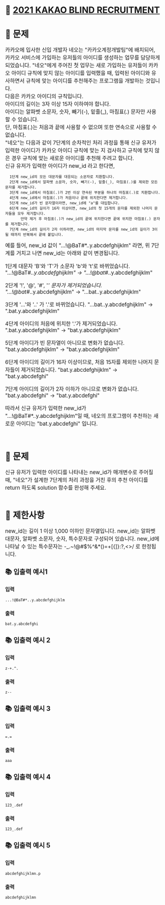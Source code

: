 # 📌 [2021 KAKAO BLIND RECRUITMENT](https://programmers.co.kr/learn/courses/30/lessons/72410?language=python3)

# 📌 문제

<div style="font-size: 17px">
카카오에 입사한 신입 개발자 네오는 "카카오계정개발팀"에 배치되어, 카카오 서비스에 가입하는 유저들의 아이디를 생성하는 업무를 담당하게 되었습니다. "네오"에게 주어진 첫 업무는 새로 가입하는 유저들이 카카오 아이디
규칙에 맞지 않는 아이디를 입력했을 때, 입력된 아이디와 유사하면서 규칙에 맞는 아이디를 추천해주는 프로그램을 개발하는 것입니다.
<br/>다음은 카카오 아이디의 규칙입니다.
<br/>아이디의 길이는 3자 이상 15자 이하여야 합니다.<br/>
아이디는 알파벳 소문자, 숫자, 빼기(-), 밑줄(_), 마침표(.) 문자만 사용할 수 있습니다.<br/>
단, 마침표(.)는 처음과 끝에 사용할 수 없으며 또한 연속으로 사용할 수 없습니다.<br/>
"네오"는 다음과 같이 7단계의 순차적인 처리 과정을 통해 신규 유저가 입력한 아이디가 카카오 아이디 규칙에 맞는 지 검사하고 규칙에 맞지 않은 경우 규칙에 맞는 새로운 아이디를 추천해 주려고 합니다.
<br/> 신규 유저가 입력한 아이디가 new_id 라고 한다면,
</div>

      1단계 new_id의 모든 대문자를 대응되는 소문자로 치환합니다.
      2단계 new_id에서 알파벳 소문자, 숫자, 빼기(-), 밑줄(_), 마침표(.)를 제외한 모든 문자를 제거합니다.
      3단계 new_id에서 마침표(.)가 2번 이상 연속된 부분을 하나의 마침표(.)로 치환합니다.
      4단계 new_id에서 마침표(.)가 처음이나 끝에 위치한다면 제거합니다.
      5단계 new_id가 빈 문자열이라면, new_id에 "a"를 대입합니다.
      6단계 new_id의 길이가 16자 이상이면, new_id의 첫 15개의 문자를 제외한 나머지 문자들을 모두 제거합니다.
           만약 제거 후 마침표(.)가 new_id의 끝에 위치한다면 끝에 위치한 마침표(.) 문자를 제거합니다.
      7단계 new_id의 길이가 2자 이하라면, new_id의 마지막 문자를 new_id의 길이가 3이 될 때까지 반복해서 끝에 붙입니다.

<div style="font-size: 17px">
예를 들어, new_id 값이 "...!@BaT#*..y.abcdefghijklm" 라면, 위 7단계를 거치고 나면 new_id는 아래와 같이 변경됩니다.

1단계 대문자 'B'와 'T'가 소문자 'b'와 't'로 바뀌었습니다.
"...!@BaT#*..y.abcdefghijklm" → "...!@bat#*..y.abcdefghijklm"

2단계 '!', '@', '#', '*' 문자가 제거되었습니다.
"...!@bat#*..y.abcdefghijklm" → "...bat..y.abcdefghijklm"

3단계 '...'와 '..' 가 '.'로 바뀌었습니다.
"...bat..y.abcdefghijklm" → ".bat.y.abcdefghijklm"

4단계 아이디의 처음에 위치한 '.'가 제거되었습니다.
".bat.y.abcdefghijklm" → "bat.y.abcdefghijklm"

5단계 아이디가 빈 문자열이 아니므로 변화가 없습니다.
"bat.y.abcdefghijklm" → "bat.y.abcdefghijklm"

6단계 아이디의 길이가 16자 이상이므로, 처음 15자를 제외한 나머지 문자들이 제거되었습니다.
"bat.y.abcdefghijklm" → "bat.y.abcdefghi"

7단계 아이디의 길이가 2자 이하가 아니므로 변화가 없습니다.
"bat.y.abcdefghi" → "bat.y.abcdefghi"

따라서 신규 유저가 입력한 new_id가 "...!@BaT#*..y.abcdefghijklm"일 때, 네오의 프로그램이 추천하는 새로운 아이디는 "bat.y.abcdefghi" 입니다.
</div>
<br/>

# 📌 문제

<div style="font-size: 17px">
신규 유저가 입력한 아이디를 나타내는 new_id가 매개변수로 주어질 때, "네오"가 설계한 7단계의 처리 과정을 거친 후의 추천 아이디를 return 하도록 solution 함수를 완성해 주세요.
</div>
<br/>

# 📌 제한사항

<div style="font-size: 17px">
new_id는 길이 1 이상 1,000 이하인 문자열입니다.
new_id는 알파벳 대문자, 알파벳 소문자, 숫자, 특수문자로 구성되어 있습니다.
new_id에 나타날 수 있는 특수문자는 -_.~!@#$%^&*()=+[{]}:?,<>/ 로 한정됩니다.
</div>

## 📚 입출력 예시1

### 입력

    ...!@BaT#*..y.abcdefghijklm

### 출력

    bat.y.abcdefghi
## 📚 입출력 예시 2

### 입력

    z-+.^.

### 출력

    z--

## 📚 입출력 예시 3

### 입력

    =.=

### 출력

    aaa

## 📚 입출력 예시 4

### 입력

    123_.def

### 출력

    123_.def

## 📚 입출력 예시 5

### 입력

    abcdefghijklmn.p

### 출력

    abcdefghijklmn

